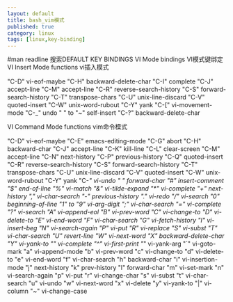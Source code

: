 ```yaml
---
layout: default
title: bash_vim模式
published: true
category: linux
tags: [linux,key-binding]
---
```

<div id="detail" class="detail" style="line-height: 1.3;">
	#man readline 搜索DEFAULT KEY BINDINGS
VI Mode bindings VI模式键绑定
VI Insert Mode functions vi插入模式

"C-D"  vi-eof-maybe
"C-H"  backward-delete-char
"C-I"  complete
"C-J"  accept-line
"C-M"  accept-line
"C-R"  reverse-search-history
"C-S"  forward-search-history
"C-T"  transpose-chars
"C-U"  unix-line-discard
"C-V"  quoted-insert
"C-W"  unix-word-rubout
"C-Y"  yank
"C-["  vi-movement-mode
"C-_"  undo
" " to "~"  self-insert
"C-?"  backward-delete-char

VI Command Mode functions vim命令模式

"C-D"  vi-eof-maybe
"C-E"  emacs-editing-mode
"C-G"  abort
"C-H"  backward-char
"C-J"  accept-line
"C-K"  kill-line
"C-L"  clear-screen
"C-M"  accept-line
"C-N"  next-history
"C-P"  previous-history
"C-Q"  quoted-insert
"C-R"  reverse-search-history
"C-S"  forward-search-history
"C-T"  transpose-chars
"C-U"  unix-line-discard
"C-V"  quoted-insert
"C-W"  unix-word-rubout
"C-Y"  yank
"C-_"  vi-undo
" "  forward-char
"#"  insert-comment
"$"  end-of-line
"%"  vi-match
"&"  vi-tilde-expand
"*"  vi-complete
"+"  next-history
","  vi-char-search
"-"  previous-history
"."  vi-redo
"/"  vi-search
"0"  beginning-of-line
"1" to "9"  vi-arg-digit
";"  vi-char-search
"="  vi-complete
"?"  vi-search
"A"  vi-append-eol
"B"  vi-prev-word
"C"  vi-change-to
"D"  vi-delete-to
"E"  vi-end-word
"F"  vi-char-search
"G"  vi-fetch-history
"I"  vi-insert-beg
"N"  vi-search-again
"P"  vi-put
"R"  vi-replace
"S"  vi-subst
"T"  vi-char-search
"U"  revert-line
"W"  vi-next-word
"X"  backward-delete-char
"Y"  vi-yank-to
"\"  vi-complete
"^"  vi-first-print
"_"  vi-yank-arg
"`"  vi-goto-mark
"a"  vi-append-mode
"b"  vi-prev-word
"c"  vi-change-to
"d"  vi-delete-to
"e"  vi-end-word
"f"  vi-char-search
"h"  backward-char
"i"  vi-insertion-mode
"j"  next-history
"k"  prev-history
"l"  forward-char
"m"  vi-set-mark
"n"  vi-search-again
"p"  vi-put
"r"  vi-change-char
"s"  vi-subst
"t"  vi-char-search
"u"  vi-undo
"w"  vi-next-word
"x"  vi-delete
"y"  vi-yank-to
"|"  vi-column
"~"  vi-change-case
</div>

